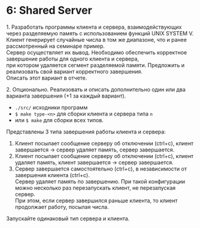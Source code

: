 # 6: Shared Server

1\. Разработать программы клиента и сервера, взаимодействующих через разделяемую память с использованием функций UNIX SYSTEM V.  
Клиент генерирует случайные числа в том же диапазоне, что и ранее рассмотренный на семинаре пример.  
Сервер осуществляет их вывод. Необходимо обеспечить корректное завершение работы для одного клиента и сервера,  
при котором удаляется сегмент разделяемой памяти. Предложить и реализовать свой вариант корректного завершения.  
Описать этот вариант в отчете.  

2\. Опционально. Реализовать и описать дополнительно один или два варианта завершения (+1 за каждый вариант).

- `./src/` исходники программ
- `$ make type-<n>` для сборки клиента и сервера типа `n`
- или `$ make` для сборки всех типов.

Представлены 3 типа завершения работы клиента и сервера:
1. Клиент посылает сообщение серверу об отключении (ctrl+c), клиент завершается -> сервер удаляет память, сервер завершается.
2. Клиент посылает сообщение серверу об отключении (ctrl+c), клиент удаляет память, клиент завершается -> сервер завершается.
3. Сервер завершается самостоятельно (ctrl+c), в независимости от завершения клиента (ctrl+c).  
   Сервер удаляет память по завершению. При такой конфигурации можно несколько раз перезапускать клиент, не перезапуская сервер.  
   При этом, если сервер завершился раньше клиента, то клиент продолжает работу, посылая числа.

Запускайте одинаковый тип сервера и клиента.  
